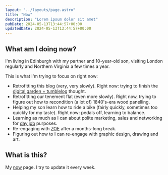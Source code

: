 ```yaml
---
layout: "../layouts/page.astro"
title: "Now"
description: "Lorem ipsum dolor sit amet"
pubDate: 2024-05-13T13:44:57+00:00
updatedDate: 2024-05-13T13:44:57+00:00
---
```


## What am I doing now?

I'm living in Edinburgh with my partner and 10-year-old son, visiting London regularly and Northern Virginia a few times a year.

This is what I'm trying to focus on right now:

- Retrofitting this blog (very, very slowly). Right now: trying to finish the [digital garden + tumblelog](https://anglepoised.com/notes/blogging-again/) thought.
- Retrofitting our tenement flat (even more slowly). Right now, trying to figure out how to recondition (a lot of) 1840's-era wood panelling.
- Helping my son learn how to ride a bike (fairly quickly, sometimes too quickly for my taste). Right now: pedals off, learning to balance.
- Learning as much as I can about polite marketing, sales and networking for [day job](https://measured.co) purposes.
- Re-engaging with [ZOE](https://joinzoe.com/) after a months-long break.
- Figuring out how to I can re-engage with graphic design, drawing and art.

## What is this?

My [now](https://nownownow.com/about) page. I try to update it every week.
